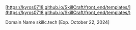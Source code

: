 [https://kyros0718.github.io/SkillCraft/front_end/templates/](https://kyros0718.github.io/SkillCraft/front_end/templates/)

Domain Name skillc.tech [Exp. October 22, 2024]
